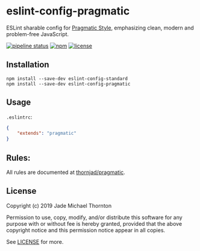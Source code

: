 # eslint-config-pragmatic

ESLint sharable config for [Pragmatic
Style](https://gitlab.com/thornjad/pragmatic), emphasizing clean, modern and
problem-free JavaScript.

[![pipeline status](https://gitlab.com/thornjad/eslint-config-pragmatic/badges/master/pipeline.svg?style=flat-square)](https://gitlab.com/thornjad/eslint-config-pragmatic/commits/master)
[![npm](https://img.shields.io/npm/v/eslint-config-pragmatic.svg?style=flat-square)](https://www.npmjs.com/package/eslint-config-pragmatic)
[![license](https://img.shields.io/badge/license-ISC-blue.svg?style=flat-square)](https://gitlab.com/thornjad/eslint-config-pragmatic/blob/master/LICENSE)

## Installation

```shell
npm install --save-dev eslint-config-standard
npm install --save-dev eslint-config-pragmatic
```

## Usage

`.eslintrc`:

```json
{
	"extends": "pragmatic"
}
```

## Rules:

All rules are documented at [thornjad/pragmatic](https://gitlab.com/thornjad/pragmatic).

## License

Copyright (c) 2019 Jade Michael Thornton

Permission to use, copy, modify, and/or distribute this software for any purpose
with or without fee is hereby granted, provided that the above copyright notice
and this permission notice appear in all copies.

See [LICENSE](./LICENSE) for more.
